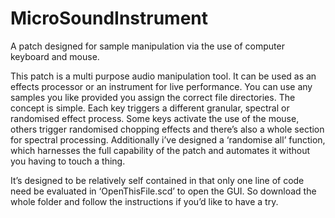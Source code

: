 # MicroSoundInstrument
A patch designed for sample manipulation via the use of computer keyboard and mouse.

This patch is a multi purpose audio manipulation tool. It can be used as an effects processor or an instrument for live performance. You can use any samples you like provided you assign the correct file directories. The concept is simple. Each key triggers a different granular, spectral or randomised effect process. Some keys activate the use of the mouse, others trigger randomised chopping effects and there’s also a whole section for spectral processing. Additionally i’ve designed a ‘randomise all’ function, which harnesses the full capability of the patch and automates it without you having to touch a thing.

It’s designed to be relatively self contained in that only one line of code need be evaluated in ‘OpenThisFile.scd’ to open the GUI. So download the whole folder and follow the instructions if you’d like to have a try. 
